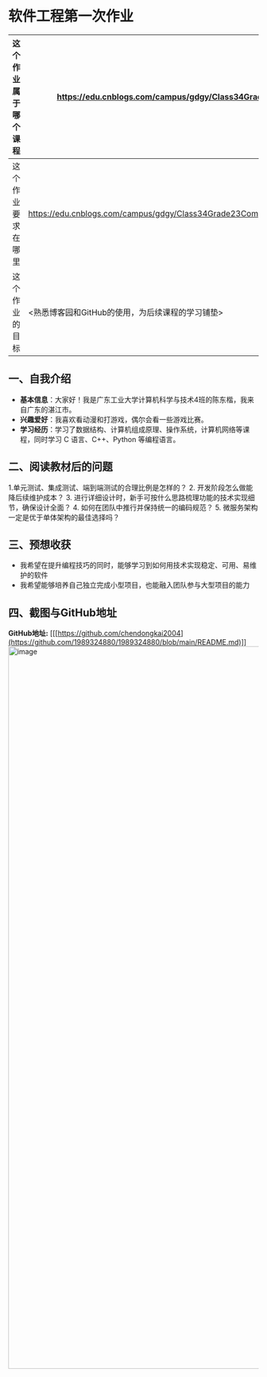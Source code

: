 # 软件工程第一次作业

| 这个作业属于哪个课程 | https://edu.cnblogs.com/campus/gdgy/Class34Grade23ComputerScience/ |
|---|---|
| 这个作业要求在哪里 | https://edu.cnblogs.com/campus/gdgy/Class34Grade23ComputerScience/homework/13478 |
| 这个作业的目标 | <熟悉博客园和GitHub的使用，为后续课程的学习铺垫> |

## 一、自我介绍

- **基本信息**：大家好！我是广东工业大学计算机科学与技术4班的陈东楷，我来自广东的湛江市。
- **兴趣爱好**：我喜欢看动漫和打游戏，偶尔会看一些游戏比赛。
- **学习经历**：学习了数据结构、计算机组成原理、操作系统，计算机网络等课程，同时学习 C 语言、C++、Python  等编程语言。

## 二、阅读教材后的问题

1.单元测试、集成测试、端到端测试的合理比例是怎样的？
2. 开发阶段怎么做能降后续维护成本？
3. 进行详细设计时，新手可按什么思路梳理功能的技术实现细节，确保设计全面？
4. 如何在团队中推行并保持统一的编码规范？
5. 微服务架构一定是优于单体架构的最佳选择吗？

## 三、预想收获

- 我希望在提升编程技巧的同时，能够学习到如何用技术实现稳定、可用、易维护的软件
- 我希望能够培养自己独立完成小型项目，也能融入团队参与大型项目的能力

## 四、截图与GitHub地址


**GitHub地址:** [[[https://github.com/chendongkai2004](https://github.com/1989324880/1989324880/blob/main/README.md)]]
<img width="2434" height="1454" alt="image" src="https://github.com/user-attachments/assets/80fd91fa-d448-413e-8ad7-44555386f109" />









